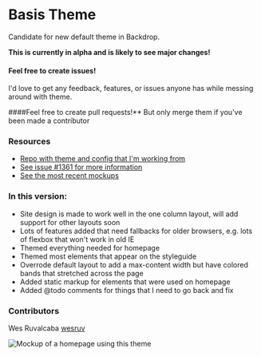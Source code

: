 # Basis Theme
Candidate for new default theme in Backdrop.

**This is currently in alpha and is likely to see major changes!**

#### Feel free to create issues!
I'd love to get any feedback, features, or issues anyone has while messing around with theme.

####Feel free to create pull requests!**
But only merge them if you've been made a contributor

### Resources
* [Repo with theme and config that I'm working from](https://github.com/wesruv/backdrop-starter-theme)
* [See issue #1361 for more information](https://github.com/backdrop/backdrop-issues/issues/1361)
* [See the most recent mockups](https://github.com/backdrop/backdrop-issues/issues/1361#issuecomment-185977384)

### In this version:
* Site design is made to work well in the one column layout, will add support for other layouts soon
* Lots of features added that need fallbacks for older browsers, e.g. lots of flexbox that won't work in old IE
* Themed everything needed for homepage
* Themed most elements that appear on the styleguide
* Overrode default layout to add a max-content width but have colored bands that stretched across the page
* Added static markup for elements that were used on homepage
* Added @todo comments for things that I need to go back and fix


### Contributors
Wes Ruvalcaba [wesruv](https://github.com/wesruv)

![Mockup of a homepage using this theme](https://cloud.githubusercontent.com/assets/5607236/13161958/51abbb88-d66f-11e5-8479-5344b177ccf0.png)
